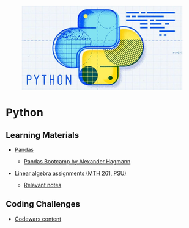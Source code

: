  <p align="center">
    <img width="420" src="../assets/images/python.jpg">
</p>

# Python

## Learning Materials

- [Pandas](/pandas)

  - [Pandas Bootcamp by Alexander Hagmann](https://www.udemy.com/course/the-pandas-bootcamp/)

- [Linear algebra assignments (MTH 261, PSU)](\linear-algebra)
  - [Relevant notes](../prior/mth-261.pdf)

## Coding Challenges

- [Codewars content](/codewars)
